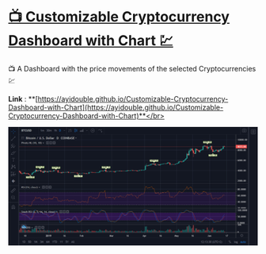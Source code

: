 # [📺 Customizable Cryptocurrency Dashboard with Chart 💹](https://ayidouble.github.io/Customizable-Cryptocurrency-Dashboard-with-Chart)
📺 A Dashboard with the price movements of the selected Cryptocurrencies 💹

**Link** : **[https://ayidouble.github.io/Customizable-Cryptocurrency-Dashboard-with-Chart](https://ayidouble.github.io/Customizable-Cryptocurrency-Dashboard-with-Chart)**</br>

![Customizable Cryptocurrency Dashboard with Chart Candlestick Price Movement Volume Stoch RSI](Images/Customizable-Cryptocurrency-Dashboard-with-Chart.png)
